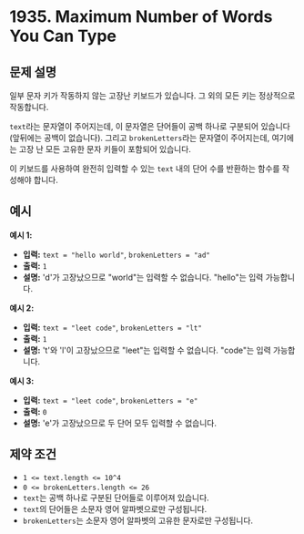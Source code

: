 # 1935. Maximum Number of Words You Can Type

## 문제 설명

일부 문자 키가 작동하지 않는 고장난 키보드가 있습니다. 그 외의 모든 키는 정상적으로 작동합니다.

`text`라는 문자열이 주어지는데, 이 문자열은 단어들이 공백 하나로 구분되어 있습니다 (앞뒤에는 공백이 없습니다). 그리고 `brokenLetters`라는 문자열이 주어지는데, 여기에는 고장 난 모든 고유한 문자 키들이 포함되어 있습니다.

이 키보드를 사용하여 완전히 입력할 수 있는 `text` 내의 단어 수를 반환하는 함수를 작성해야 합니다.

## 예시

**예시 1:**
- **입력:** `text = "hello world"`, `brokenLetters = "ad"`
- **출력:** `1`
- **설명:** 'd'가 고장났으므로 "world"는 입력할 수 없습니다. "hello"는 입력 가능합니다.

**예시 2:**
- **입력:** `text = "leet code"`, `brokenLetters = "lt"`
- **출력:** `1`
- **설명:** 't'와 'l'이 고장났으므로 "leet"는 입력할 수 없습니다. "code"는 입력 가능합니다.

**예시 3:**
- **입력:** `text = "leet code"`, `brokenLetters = "e"`
- **출력:** `0`
- **설명:** 'e'가 고장났으므로 두 단어 모두 입력할 수 없습니다.

## 제약 조건

- `1 <= text.length <= 10^4`
- `0 <= brokenLetters.length <= 26`
- `text`는 공백 하나로 구분된 단어들로 이루어져 있습니다.
- `text`의 단어들은 소문자 영어 알파벳으로만 구성됩니다.
- `brokenLetters`는 소문자 영어 알파벳의 고유한 문자로만 구성됩니다.
